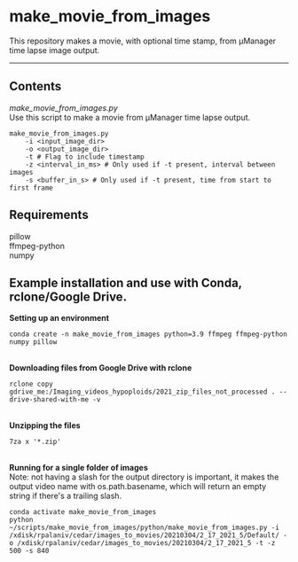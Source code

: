# make_movie_from_images
This repository makes a movie, with optional time stamp, from µManager time lapse image output.

---

## Contents
*make_movie_from_images.py*  
Use this script to make a movie from µManager time lapse output.
<br>
````
make_movie_from_images.py
    -i <input_image_dir>
    -o <output_image_dir>
    -t # Flag to include timestamp
    -z <interval_in_ms> # Only used if -t present, interval between images
    -s <buffer_in_s> # Only used if -t present, time from start to first frame
````

## Requirements
pillow  
ffmpeg-python  
numpy  

## Example installation and use with Conda, rclone/Google Drive.

**Setting up an environment**

````
conda create -n make_movie_from_images python=3.9 ffmpeg ffmpeg-python numpy pillow
````

<br> **Downloading files from Google Drive with rclone**

````
rclone copy gdrive_me:/Imaging_videos_hypoploids/2021_zip_files_not_processed . --drive-shared-with-me -v
````

<br> **Unzipping the files**

````
7za x '*.zip'
````

<br> **Running for a single folder of images**
<br> Note: not having a slash for the output directory is important, it makes the output video name with os.path.basename, which will return an empty string if there's a trailing slash.
````
conda activate make_movie_from_images
python ~/scripts/make_movie_from_images/python/make_movie_from_images.py -i /xdisk/rpalaniv/cedar/images_to_movies/20210304/2_17_2021_5/Default/ -o /xdisk/rpalaniv/cedar/images_to_movies/20210304/2_17_2021_5 -t -z 500 -s 840
````
